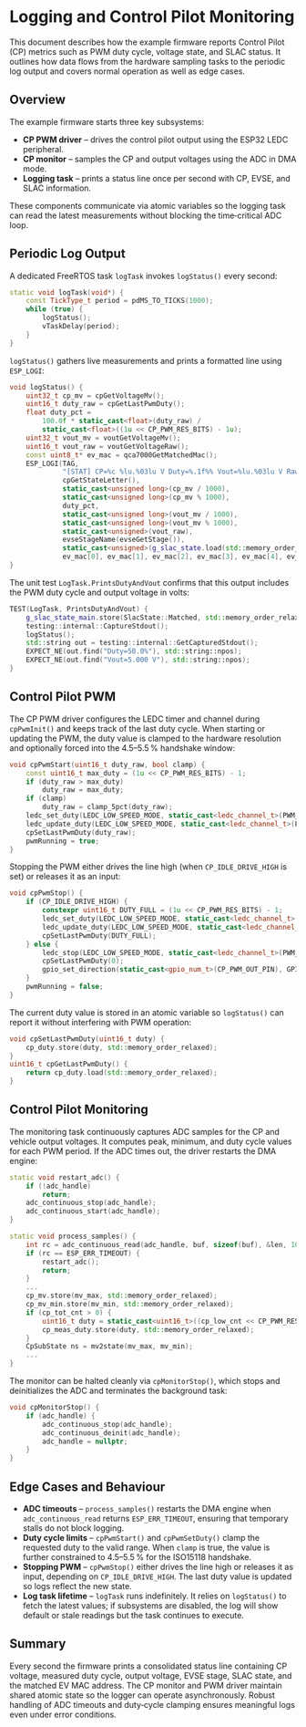 # Logging and Control Pilot Monitoring

This document describes how the example firmware reports Control Pilot (CP) metrics such as PWM duty cycle, voltage state, and SLAC status. It outlines how data flows from the hardware sampling tasks to the periodic log output and covers normal operation as well as edge cases.

## Overview

The example firmware starts three key subsystems:

* **CP PWM driver** – drives the control pilot output using the ESP32 LEDC peripheral.
* **CP monitor** – samples the CP and output voltages using the ADC in DMA mode.
* **Logging task** – prints a status line once per second with CP, EVSE, and SLAC information.

These components communicate via atomic variables so the logging task can read the latest measurements without blocking the time‑critical ADC loop.

## Periodic Log Output

A dedicated FreeRTOS task `logTask` invokes `logStatus()` every second:

```cpp
static void logTask(void*) {
    const TickType_t period = pdMS_TO_TICKS(1000);
    while (true) {
        logStatus();
        vTaskDelay(period);
    }
}
```

`logStatus()` gathers live measurements and prints a formatted line using `ESP_LOGI`:

```cpp
void logStatus() {
    uint32_t cp_mv = cpGetVoltageMv();
    uint16_t duty_raw = cpGetLastPwmDuty();
    float duty_pct =
        100.0f * static_cast<float>(duty_raw) /
        static_cast<float>((1u << CP_PWM_RES_BITS) - 1u);
    uint32_t vout_mv = voutGetVoltageMv();
    uint16_t vout_raw = voutGetVoltageRaw();
    const uint8_t* ev_mac = qca7000GetMatchedMac();
    ESP_LOGI(TAG,
             "[STAT] CP=%c %lu.%03lu V Duty=%.1f%% Vout=%lu.%03lu V Raw=%u Stage=%s SLAC=%u EV=%02X:%02X:%02X:%02X:%02X:%02X",
             cpGetStateLetter(),
             static_cast<unsigned long>(cp_mv / 1000),
             static_cast<unsigned long>(cp_mv % 1000),
             duty_pct,
             static_cast<unsigned long>(vout_mv / 1000),
             static_cast<unsigned long>(vout_mv % 1000),
             static_cast<unsigned>(vout_raw),
             evseStageName(evseGetStage()),
             static_cast<unsigned>(g_slac_state.load(std::memory_order_relaxed)),
             ev_mac[0], ev_mac[1], ev_mac[2], ev_mac[3], ev_mac[4], ev_mac[5]);
}
```

The unit test `LogTask.PrintsDutyAndVout` confirms that this output includes the PWM duty cycle and output voltage in volts:

```cpp
TEST(LogTask, PrintsDutyAndVout) {
    g_slac_state_main.store(SlacState::Matched, std::memory_order_relaxed);
    testing::internal::CaptureStdout();
    logStatus();
    std::string out = testing::internal::GetCapturedStdout();
    EXPECT_NE(out.find("Duty=50.0%"), std::string::npos);
    EXPECT_NE(out.find("Vout=5.000 V"), std::string::npos);
}
```

## Control Pilot PWM

The CP PWM driver configures the LEDC timer and channel during `cpPwmInit()` and keeps track of the last duty cycle. When starting or updating the PWM, the duty value is clamped to the hardware resolution and optionally forced into the 4.5–5.5 % handshake window:

```cpp
void cpPwmStart(uint16_t duty_raw, bool clamp) {
    const uint16_t max_duty = (1u << CP_PWM_RES_BITS) - 1;
    if (duty_raw > max_duty)
        duty_raw = max_duty;
    if (clamp)
        duty_raw = clamp_5pct(duty_raw);
    ledc_set_duty(LEDC_LOW_SPEED_MODE, static_cast<ledc_channel_t>(PWM_CHANNEL), duty_raw);
    ledc_update_duty(LEDC_LOW_SPEED_MODE, static_cast<ledc_channel_t>(PWM_CHANNEL));
    cpSetLastPwmDuty(duty_raw);
    pwmRunning = true;
}
```

Stopping the PWM either drives the line high (when `CP_IDLE_DRIVE_HIGH` is set) or releases it as an input:

```cpp
void cpPwmStop() {
    if (CP_IDLE_DRIVE_HIGH) {
        constexpr uint16_t DUTY_FULL = (1u << CP_PWM_RES_BITS) - 1;
        ledc_set_duty(LEDC_LOW_SPEED_MODE, static_cast<ledc_channel_t>(PWM_CHANNEL), DUTY_FULL);
        ledc_update_duty(LEDC_LOW_SPEED_MODE, static_cast<ledc_channel_t>(PWM_CHANNEL));
        cpSetLastPwmDuty(DUTY_FULL);
    } else {
        ledc_stop(LEDC_LOW_SPEED_MODE, static_cast<ledc_channel_t>(PWM_CHANNEL), 0);
        cpSetLastPwmDuty(0);
        gpio_set_direction(static_cast<gpio_num_t>(CP_PWM_OUT_PIN), GPIO_MODE_INPUT);
    }
    pwmRunning = false;
}
```

The current duty value is stored in an atomic variable so `logStatus()` can report it without interfering with PWM operation:

```cpp
void cpSetLastPwmDuty(uint16_t duty) {
    cp_duty.store(duty, std::memory_order_relaxed);
}
uint16_t cpGetLastPwmDuty() {
    return cp_duty.load(std::memory_order_relaxed);
}
```

## Control Pilot Monitoring

The monitoring task continuously captures ADC samples for the CP and vehicle output voltages. It computes peak, minimum, and duty cycle values for each PWM period. If the ADC times out, the driver restarts the DMA engine:

```cpp
static void restart_adc() {
    if (!adc_handle)
        return;
    adc_continuous_stop(adc_handle);
    adc_continuous_start(adc_handle);
}

static void process_samples() {
    int rc = adc_continuous_read(adc_handle, buf, sizeof(buf), &len, 1000);
    if (rc == ESP_ERR_TIMEOUT) {
        restart_adc();
        return;
    }
    ...
    cp_mv.store(mv_max, std::memory_order_relaxed);
    cp_mv_min.store(mv_min, std::memory_order_relaxed);
    if (cp_tot_cnt > 0) {
        uint16_t duty = static_cast<uint16_t>((cp_low_cnt << CP_PWM_RES_BITS) / cp_tot_cnt);
        cp_meas_duty.store(duty, std::memory_order_relaxed);
    }
    CpSubState ns = mv2state(mv_max, mv_min);
    ...
}
```

The monitor can be halted cleanly via `cpMonitorStop()`, which stops and deinitializes the ADC and terminates the background task:

```cpp
void cpMonitorStop() {
    if (adc_handle) {
        adc_continuous_stop(adc_handle);
        adc_continuous_deinit(adc_handle);
        adc_handle = nullptr;
    }
}
```

## Edge Cases and Behaviour

* **ADC timeouts** – `process_samples()` restarts the DMA engine when `adc_continuous_read` returns `ESP_ERR_TIMEOUT`, ensuring that temporary stalls do not block logging.
* **Duty cycle limits** – `cpPwmStart()` and `cpPwmSetDuty()` clamp the requested duty to the valid range. When `clamp` is true, the value is further constrained to 4.5–5.5 % for the ISO15118 handshake.
* **Stopping PWM** – `cpPwmStop()` either drives the line high or releases it as input, depending on `CP_IDLE_DRIVE_HIGH`. The last duty value is updated so logs reflect the new state.
* **Log task lifetime** – `logTask` runs indefinitely. It relies on `logStatus()` to fetch the latest values; if subsystems are disabled, the log will show default or stale readings but the task continues to execute.

## Summary

Every second the firmware prints a consolidated status line containing CP voltage, measured duty cycle, output voltage, EVSE stage, SLAC state, and the matched EV MAC address. The CP monitor and PWM driver maintain shared atomic state so the logger can operate asynchronously. Robust handling of ADC timeouts and duty‑cycle clamping ensures meaningful logs even under error conditions.

